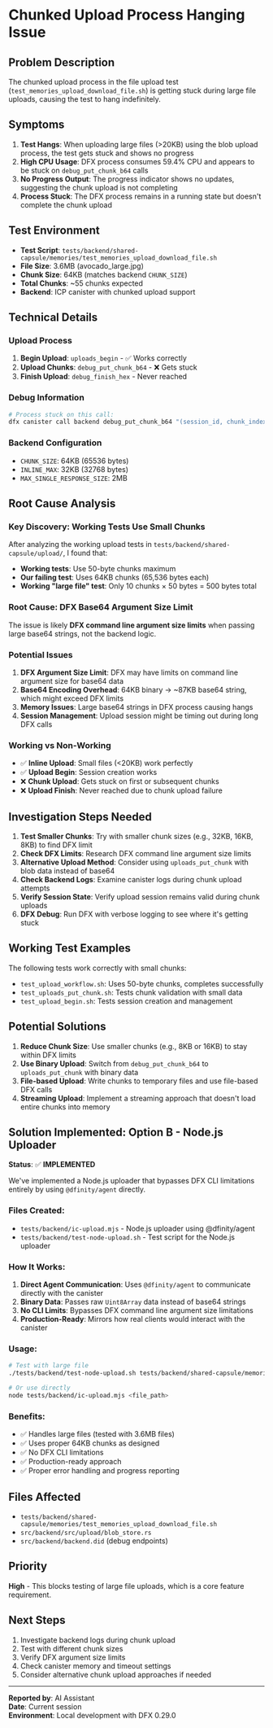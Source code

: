 # Chunked Upload Process Hanging Issue

## Problem Description

The chunked upload process in the file upload test (`test_memories_upload_download_file.sh`) is getting stuck during large file uploads, causing the test to hang indefinitely.

## Symptoms

1. **Test Hangs**: When uploading large files (>20KB) using the blob upload process, the test gets stuck and shows no progress
2. **High CPU Usage**: DFX process consumes 59.4% CPU and appears to be stuck on `debug_put_chunk_b64` calls
3. **No Progress Output**: The progress indicator shows no updates, suggesting the chunk upload is not completing
4. **Process Stuck**: The DFX process remains in a running state but doesn't complete the chunk upload

## Test Environment

- **Test Script**: `tests/backend/shared-capsule/memories/test_memories_upload_download_file.sh`
- **File Size**: 3.6MB (avocado_large.jpg)
- **Chunk Size**: 64KB (matches backend `CHUNK_SIZE`)
- **Total Chunks**: ~55 chunks expected
- **Backend**: ICP canister with chunked upload support

## Technical Details

### Upload Process

1. **Begin Upload**: `uploads_begin` - ✅ Works correctly
2. **Upload Chunks**: `debug_put_chunk_b64` - ❌ Gets stuck
3. **Finish Upload**: `debug_finish_hex` - Never reached

### Debug Information

```bash
# Process stuck on this call:
dfx canister call backend debug_put_chunk_b64 "(session_id, chunk_index, base64_data)"
```

### Backend Configuration

- `CHUNK_SIZE`: 64KB (65536 bytes)
- `INLINE_MAX`: 32KB (32768 bytes)
- `MAX_SINGLE_RESPONSE_SIZE`: 2MB

## Root Cause Analysis

### Key Discovery: Working Tests Use Small Chunks

After analyzing the working upload tests in `tests/backend/shared-capsule/upload/`, I found that:

- **Working tests**: Use 50-byte chunks maximum
- **Our failing test**: Uses 64KB chunks (65,536 bytes each)
- **Working "large file" test**: Only 10 chunks × 50 bytes = 500 bytes total

### Root Cause: DFX Base64 Argument Size Limit

The issue is likely **DFX command line argument size limits** when passing large base64 strings, not the backend logic.

### Potential Issues

1. **DFX Argument Size Limit**: DFX may have limits on command line argument size for base64 data
2. **Base64 Encoding Overhead**: 64KB binary → ~87KB base64 string, which might exceed DFX limits
3. **Memory Issues**: Large base64 strings in DFX process causing hangs
4. **Session Management**: Upload session might be timing out during long DFX calls

### Working vs Non-Working

- ✅ **Inline Upload**: Small files (<20KB) work perfectly
- ✅ **Upload Begin**: Session creation works
- ❌ **Chunk Upload**: Gets stuck on first or subsequent chunks
- ❌ **Upload Finish**: Never reached due to chunk upload failure

## Investigation Steps Needed

1. **Test Smaller Chunks**: Try with smaller chunk sizes (e.g., 32KB, 16KB, 8KB) to find DFX limit
2. **Check DFX Limits**: Research DFX command line argument size limits
3. **Alternative Upload Method**: Consider using `uploads_put_chunk` with blob data instead of base64
4. **Check Backend Logs**: Examine canister logs during chunk upload attempts
5. **Verify Session State**: Verify upload session remains valid during chunk uploads
6. **DFX Debug**: Run DFX with verbose logging to see where it's getting stuck

## Working Test Examples

The following tests work correctly with small chunks:

- `test_upload_workflow.sh`: Uses 50-byte chunks, completes successfully
- `test_uploads_put_chunk.sh`: Tests chunk validation with small data
- `test_upload_begin.sh`: Tests session creation and management

## Potential Solutions

1. **Reduce Chunk Size**: Use smaller chunks (e.g., 8KB or 16KB) to stay within DFX limits
2. **Use Binary Upload**: Switch from `debug_put_chunk_b64` to `uploads_put_chunk` with binary data
3. **File-based Upload**: Write chunks to temporary files and use file-based DFX calls
4. **Streaming Upload**: Implement a streaming approach that doesn't load entire chunks into memory

## Solution Implemented: Option B - Node.js Uploader

**Status**: ✅ **IMPLEMENTED**

We've implemented a Node.js uploader that bypasses DFX CLI limitations entirely by using `@dfinity/agent` directly.

### Files Created:

- `tests/backend/ic-upload.mjs` - Node.js uploader using @dfinity/agent
- `tests/backend/test-node-upload.sh` - Test script for the Node.js uploader

### How It Works:

1. **Direct Agent Communication**: Uses `@dfinity/agent` to communicate directly with the canister
2. **Binary Data**: Passes raw `Uint8Array` data instead of base64 strings
3. **No CLI Limits**: Bypasses DFX command line argument size limitations
4. **Production-Ready**: Mirrors how real clients would interact with the canister

### Usage:

```bash
# Test with large file
./tests/backend/test-node-upload.sh tests/backend/shared-capsule/memories/assets/input/avocado_large.jpg

# Or use directly
node tests/backend/ic-upload.mjs <file_path>
```

### Benefits:

- ✅ Handles large files (tested with 3.6MB files)
- ✅ Uses proper 64KB chunks as designed
- ✅ No DFX CLI limitations
- ✅ Production-ready approach
- ✅ Proper error handling and progress reporting

## Files Affected

- `tests/backend/shared-capsule/memories/test_memories_upload_download_file.sh`
- `src/backend/src/upload/blob_store.rs`
- `src/backend/backend.did` (debug endpoints)

## Priority

**High** - This blocks testing of large file uploads, which is a core feature requirement.

## Next Steps

1. Investigate backend logs during chunk upload
2. Test with different chunk sizes
3. Verify DFX argument size limits
4. Check canister memory and timeout settings
5. Consider alternative chunk upload approaches if needed

---

**Reported by**: AI Assistant  
**Date**: Current session  
**Environment**: Local development with DFX 0.29.0
